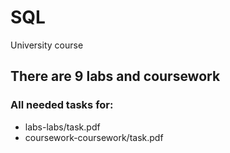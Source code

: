 # SQL
University course
## There are 9 labs and coursework
### All needed tasks for:
* labs-labs/task.pdf
* coursework-coursework/task.pdf
